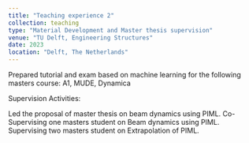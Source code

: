 ```yaml
---
title: "Teaching experience 2"
collection: teaching
type: "Material Development and Master thesis supervision"
venue: "TU Delft, Engineering Structures"
date: 2023
location: "Delft, The Netherlands"
---
```

Prepared tutorial and exam based on machine learning for the following masters course: A1, MUDE, Dynamica

Supervision Activities: 

Led the proposal of master thesis on beam dynamics using PIML.
Co-Supervising one masters student on Beam dynamics using PIML.
Supervising two masters student on Extrapolation of PIML.


